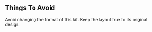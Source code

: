 ## Things To Avoid

Avoid changing the format of this kit. Keep the layout true to its original design.
